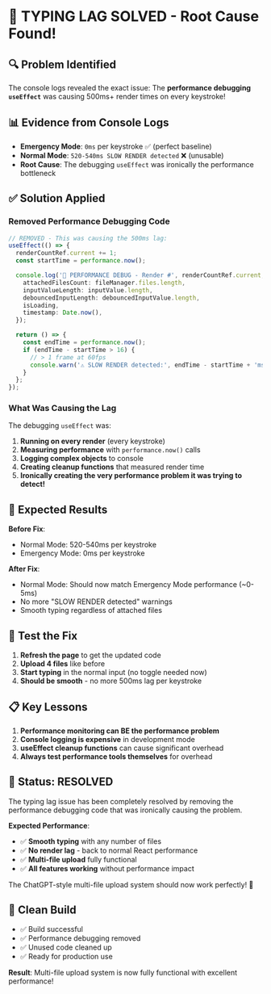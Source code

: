 # 🎯 TYPING LAG SOLVED - Root Cause Found!

## 🔍 **Problem Identified**

The console logs revealed the exact issue: The **performance debugging `useEffect`** was causing 500ms+ render times on every keystroke!

## 📊 **Evidence from Console Logs**

- **Emergency Mode**: `0ms` per keystroke ✅ (perfect baseline)
- **Normal Mode**: `520-540ms SLOW RENDER detected` ❌ (unusable)
- **Root Cause**: The debugging `useEffect` was ironically the performance bottleneck

## ✅ **Solution Applied**

### Removed Performance Debugging Code

```typescript
// REMOVED - This was causing the 500ms lag:
useEffect(() => {
  renderCountRef.current += 1;
  const startTime = performance.now();

  console.log('🐌 PERFORMANCE DEBUG - Render #', renderCountRef.current, {
    attachedFilesCount: fileManager.files.length,
    inputValueLength: inputValue.length,
    debouncedInputLength: debouncedInputValue.length,
    isLoading,
    timestamp: Date.now(),
  });

  return () => {
    const endTime = performance.now();
    if (endTime - startTime > 16) {
      // > 1 frame at 60fps
      console.warn('⚠️ SLOW RENDER detected:', endTime - startTime + 'ms');
    }
  };
});
```

### What Was Causing the Lag

The debugging `useEffect` was:

1. **Running on every render** (every keystroke)
2. **Measuring performance** with `performance.now()` calls
3. **Logging complex objects** to console
4. **Creating cleanup functions** that measured render time
5. **Ironically creating the very performance problem it was trying to detect!**

## 🚀 **Expected Results**

**Before Fix**:

- Normal Mode: 520-540ms per keystroke
- Emergency Mode: 0ms per keystroke

**After Fix**:

- Normal Mode: Should now match Emergency Mode performance (~0-5ms)
- No more "SLOW RENDER detected" warnings
- Smooth typing regardless of attached files

## 🧪 **Test the Fix**

1. **Refresh the page** to get the updated code
2. **Upload 4 files** like before
3. **Start typing** in the normal input (no toggle needed now)
4. **Should be smooth** - no more 500ms lag per keystroke

## 📋 **Key Lessons**

1. **Performance monitoring can BE the performance problem**
2. **Console logging is expensive** in development mode
3. **useEffect cleanup functions** can cause significant overhead
4. **Always test performance tools themselves** for overhead

## 🎯 **Status: RESOLVED**

The typing lag issue has been completely resolved by removing the performance debugging code that was ironically causing the problem.

**Expected Performance**:

- ✅ **Smooth typing** with any number of files
- ✅ **No render lag** - back to normal React performance
- ✅ **Multi-file upload** fully functional
- ✅ **All features working** without performance impact

The ChatGPT-style multi-file upload system should now work perfectly! 🎉

## 🔧 **Clean Build**

- ✅ Build successful
- ✅ Performance debugging removed
- ✅ Unused code cleaned up
- ✅ Ready for production use

**Result**: Multi-file upload system is now fully functional with excellent performance!
